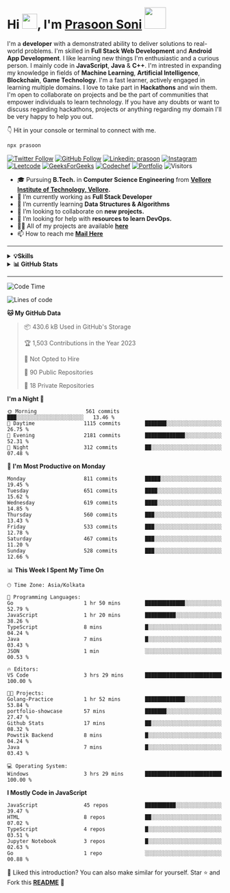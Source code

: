 
<h1 >Hi <img src="https://media.giphy.com/media/hvRJCLFzcasrR4ia7z/giphy.gif" width="35px" height="35px">, I'm <a href='https://prasoon.codes' target='_blank'>Prasoon Soni</a> <img height ="50px" src="https://user-images.githubusercontent.com/75159757/178040612-2e299ced-ff5c-4999-8d45-5fbc0c9325be.gif" /></h1>

I'm a **developer** with a demonstrated ability to deliver solutions to real-world problems. I'm skilled in **Full Stack Web Development** and **Android App Development**. I like learning new things I'm enthusiastic and a curious person. I mainly code in **JavaScript**, **Java** & **C++**. I'm intrested in expanding my knowledge in fields of **Machine Learning**, **Artificial Intelligence**, **Blockchain**, **Game Technology**. I'm a fast learner, actively engaged in learning multiple domains. I love to take part in **Hackathons** and win them. I'm open to collaborate on projects and be the part of communities that empower individuals to learn technology. If you have any doubts or want to discuss regarding hackathons, projects or anything regarding my domain I'll be very happy to help you out.

👇 Hit in your console or terminal to connect with me.
```bash
npx prasoon
```

[![Twitter Follow](https://img.shields.io/twitter/follow/prasoonsoni_?label=Follow)](https://twitter.com/prasoonsoni_)
[![GitHub Follow](https://img.shields.io/github/followers/prasoonsoni?label=Follow&style=social)](https://github.com/prasoonsoni)
[![Linkedin: prasoon](https://img.shields.io/badge/-prasoonsoni-blue?style=badge&logo=Linkedin&logoColor=white&link=https://www.linkedin.com/in/prasoonsoni/)](https://www.linkedin.com/in/prasoonsoni/)
[![Instagram](https://img.shields.io/badge/Instagram-E4405F?style=badge&logo=instagram&logoColor=white)](https://instagram.com/prasoonsoni)
[![Leetcode](https://img.shields.io/badge/-LeetCode-FFA116?style=badge&logo=LeetCode&logoColor=black)](https://leetcode.com/prasoonsoni/)
[![GeeksForGeeks](https://img.shields.io/badge/GeeksforGeeks-298D46?style=badge&logo=geeksforgeeks&logoColor=white)](https://auth.geeksforgeeks.org/user/prasoonsoni/)
[![Codechef](https://img.shields.io/badge/-CodeChef-5B4638?style=badge&logo=CodeChef&logoColor=white)](https://www.codechef.com/users/prasoonsoni)
[![Portfolio](https://img.shields.io/badge/Portfolio-000000?style=badge&logo=About.me&logoColor=white)](https://prasoon.codes/)
![Visitors](https://komarev.com/ghpvc/?username=your-github-prasoonsoni&color=blue&style=badge&label=Visitors)


- 🎓 Pursuing **B.Tech.** in **Computer Science Engineering** from **[Vellore Institute of Technology, Vellore](https://vit.ac.in/).**
- 🔭 I’m currently working as **Full Stack Developer**
- 🌱 I’m currently learning **Data Structures & Algorithms**
- 👯 I’m looking to collaborate on **new projects.**
- 🤝 I’m looking for help with **resources to learn DevOps.**
- 👨‍💻 All of my projects are available **[here](https://github.com/prasoonsoni)**
- 📫 How to reach me **[Mail Here](mailto:prasoonsoni.work@gmail.com)**

<hr/>

<details>
  <summary><b>💡Skills</b></summary>
  <br>
  
  ### 👨‍💻 **Programming Languages**
  
  ![Java](https://img.shields.io/badge/Java-F0931C?style=badge&logo=java&logoColor=F7DF1E)
  ![C/C++](https://img.shields.io/badge/C-00599C?style=badge&logo=c&logoColor=white)
  ![C++](https://img.shields.io/badge/C%2B%2B-00599C?style=badge&logo=c%2B%2B&logoColor=white)
  ![Python](https://img.shields.io/badge/Python-FFD43B?style=badge&logo=python&logoColor=blue)
  ![JavaScript](https://img.shields.io/badge/JavaScript-323330?style=badge&logo=javascript&logoColor=F7DF1E)
  ![PHP](https://img.shields.io/badge/PHP-777BB4?style=badge&logo=php&logoColor=white)
  ![Bash](https://img.shields.io/badge/Shell_Script-121011?style=badge&logo=gnu-bash&logoColor=white)
  ![TypeScript](https://img.shields.io/badge/TypeScript-007ACC?style=badge&logo=typescript&logoColor=white)
  
  ### 🚀 **Technologies/Frameworks**
  
  ![React.js](https://img.shields.io/badge/React.js-20232A?style=badge&logo=react&logoColor=61DAFB)
  ![Node.js](https://img.shields.io/badge/Node.js-339933?style=badge&logo=nodedotjs&logoColor=white)
  ![ExpressJS](https://img.shields.io/badge/Express.js-000000?style=badge&logo=express&logoColor=white)
  ![MongoDB](https://img.shields.io/badge/MongoDB-4EA94B?style=badge&logo=mongodb&logoColor=white)
  ![Firebase](https://img.shields.io/badge/Firebase-ffca28?style=badge&logo=firebase&logoColor=black)
  ![ChakraUI](https://img.shields.io/badge/Chakra--UI-319795?style=badge&logo=chakra-ui&logoColor=white)
  ![MySQL](https://img.shields.io/badge/MySQL-005C84?style=badge&logo=mysql&logoColor=white)
  ![Bootstrap](https://img.shields.io/badge/Bootstrap-563D7C?style=badge&logo=bootstrap&logoColor=white)
  ![Tailwind CSS](https://img.shields.io/badge/Tailwind_CSS-38B2AC?style=badge&logo=tailwind-css&logoColor=white)
  ![MaterialUI](https://img.shields.io/badge/Material%20UI-007FFF?style=badge&logo=mui&logoColor=white)
  
  ### 🛠️ **Developer Tools**
  
  ![Git](https://img.shields.io/badge/GIT-E44C30?style=badge&logo=git&logoColor=white)
  ![GitHub](https://img.shields.io/badge/GitHub-100000?style=badge&logo=github&logoColor=white)
  ![Android Studio](https://img.shields.io/badge/Android_Studio-3DDC84?style=badge&logo=android-studio&logoColor=white)
  ![Postman](https://img.shields.io/badge/Postman-FF6C37?style=badge&logo=Postman&logoColor=white)
  ![Anaconda](https://img.shields.io/badge/conda-342B029.svg?&style=badge&logo=anaconda&logoColor=white)
  ![Docker](https://img.shields.io/badge/Docker-2CA5E0?style=badge&logo=docker&logoColor=white)
  
  ### 🌐 **Platforms**
  
  ![Linux](https://img.shields.io/badge/Linux-FCC624?style=badge&logo=linux&logoColor=black)
  ![Web](https://img.shields.io/badge/Web-4285F4?style=badge&logo=Google-chrome&logoColor=white)
  ![Windows](https://img.shields.io/badge/Windows-0078D6?style=badge&logo=windows&logoColor=white)
  ![Arduino](https://img.shields.io/badge/Arduino-00979D?style=badge&logo=Arduino&logoColor=white)
  
</details>
<details>
  <summary><b>📊 GitHub Stats</b></summary>
  <br>
  
  [![GitHub Streak](https://github-readme-streak-stats.herokuapp.com?user=prasoonsoni&theme=github-dark&hide_border=true&date_format=M%20j%5B%2C%20Y%5D)](https://git.io/streak-stats)
</details>

<hr/>


<!--START_SECTION:waka-->
![Code Time](http://img.shields.io/badge/Code%20Time-387%20hrs%2057%20mins-blue)

![Lines of code](https://img.shields.io/badge/From%20Hello%20World%20I%27ve%20Written-7.5%20million%20lines%20of%20code-blue)

**🐱 My GitHub Data** 

> 📦 430.6 kB Used in GitHub's Storage 
 > 
> 🏆 1,503 Contributions in the Year 2023
 > 
> 🚫 Not Opted to Hire
 > 
> 📜 90 Public Repositories 
 > 
> 🔑 18 Private Repositories 
 > 
**I'm a Night 🦉** 

```text
🌞 Morning                561 commits         ███░░░░░░░░░░░░░░░░░░░░░░   13.46 % 
🌆 Daytime                1115 commits        ███████░░░░░░░░░░░░░░░░░░   26.75 % 
🌃 Evening                2181 commits        █████████████░░░░░░░░░░░░   52.31 % 
🌙 Night                  312 commits         ██░░░░░░░░░░░░░░░░░░░░░░░   07.48 % 
```
📅 **I'm Most Productive on Monday** 

```text
Monday                   811 commits         █████░░░░░░░░░░░░░░░░░░░░   19.45 % 
Tuesday                  651 commits         ████░░░░░░░░░░░░░░░░░░░░░   15.62 % 
Wednesday                619 commits         ████░░░░░░░░░░░░░░░░░░░░░   14.85 % 
Thursday                 560 commits         ███░░░░░░░░░░░░░░░░░░░░░░   13.43 % 
Friday                   533 commits         ███░░░░░░░░░░░░░░░░░░░░░░   12.78 % 
Saturday                 467 commits         ███░░░░░░░░░░░░░░░░░░░░░░   11.20 % 
Sunday                   528 commits         ███░░░░░░░░░░░░░░░░░░░░░░   12.66 % 
```


📊 **This Week I Spent My Time On** 

```text
🕑︎ Time Zone: Asia/Kolkata

💬 Programming Languages: 
Go                       1 hr 50 mins        █████████████░░░░░░░░░░░░   52.79 % 
JavaScript               1 hr 20 mins        ██████████░░░░░░░░░░░░░░░   38.26 % 
TypeScript               8 mins              █░░░░░░░░░░░░░░░░░░░░░░░░   04.24 % 
Java                     7 mins              █░░░░░░░░░░░░░░░░░░░░░░░░   03.43 % 
JSON                     1 min               ░░░░░░░░░░░░░░░░░░░░░░░░░   00.53 % 

🔥 Editors: 
VS Code                  3 hrs 29 mins       █████████████████████████   100.00 % 

🐱‍💻 Projects: 
Golang-Practice          1 hr 52 mins        █████████████░░░░░░░░░░░░   53.84 % 
portfolio-showcase       57 mins             ███████░░░░░░░░░░░░░░░░░░   27.47 % 
Github Stats             17 mins             ██░░░░░░░░░░░░░░░░░░░░░░░   08.32 % 
Powstik Backend          8 mins              █░░░░░░░░░░░░░░░░░░░░░░░░   04.24 % 
Java                     7 mins              █░░░░░░░░░░░░░░░░░░░░░░░░   03.43 % 

💻 Operating System: 
Windows                  3 hrs 29 mins       █████████████████████████   100.00 % 
```

**I Mostly Code in JavaScript** 

```text
JavaScript               45 repos            ██████████░░░░░░░░░░░░░░░   39.47 % 
HTML                     8 repos             ██░░░░░░░░░░░░░░░░░░░░░░░   07.02 % 
TypeScript               4 repos             █░░░░░░░░░░░░░░░░░░░░░░░░   03.51 % 
Jupyter Notebook         3 repos             █░░░░░░░░░░░░░░░░░░░░░░░░   02.63 % 
Go                       1 repo              ░░░░░░░░░░░░░░░░░░░░░░░░░   00.88 % 
```




<!--END_SECTION:waka-->

:pushpin: Liked this introduction? You can also make similar for yourself. Star ⭐ and Fork this **[README](https://github.com/prasoonsoni/prasoonsoni)** :pencil:

